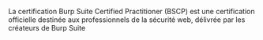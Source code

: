 La certification Burp Suite Certified Practitioner (BSCP) est une certification officielle destinée aux professionnels de la sécurité web, délivrée par les créateurs de Burp Suite 